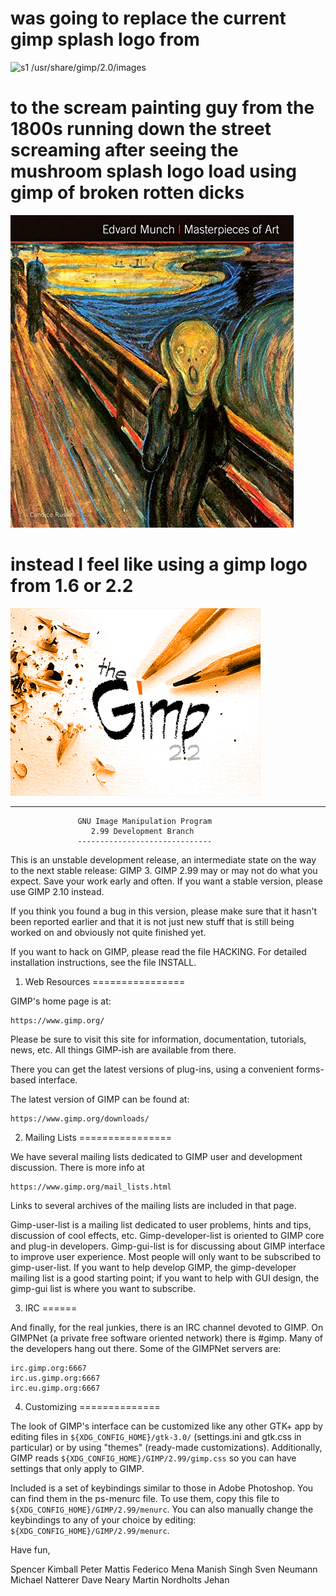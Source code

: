 # was going to replace the current gimp splash logo from
![s1](https://files.shroomery.org/files/20-44/425227947-fungi_bartl.jpg)
/usr/share/gimp/2.0/images
# to the scream painting guy from the 1800s running down the street screaming after seeing the mushroom splash logo load using gimp of broken rotten dicks
![s1](https://raw.githubusercontent.com/c4pt000/gimp-2.99-2.2-logo/master/9781783613564-us.jpg)

# instead I feel like using a gimp logo from 1.6 or 2.2
![s1](https://raw.githubusercontent.com/c4pt000/gimp-2.99-2.2-logo/master/gimp-splash-1.6.png)

------------------------------
                   GNU Image Manipulation Program
                      2.99 Development Branch
                   ------------------------------

This is an unstable development release, an intermediate state on the
way to the next stable release: GIMP 3. GIMP 2.99 may or may not do what
you expect. Save your work early and often. If you want a stable
version, please use GIMP 2.10 instead.

If you think you found a bug in this version, please make sure that it
hasn't been reported earlier and that it is not just new stuff that is
still being worked on and obviously not quite finished yet.

If you want to hack on GIMP, please read the file HACKING. For
detailed installation instructions, see the file INSTALL.


1. Web Resources
================

GIMP's home page is at:

	https://www.gimp.org/

Please be sure to visit this site for information, documentation,
tutorials, news, etc.  All things GIMP-ish are available from there.

There you can get the latest versions of plug-ins, using a convenient
forms-based interface.

The latest version of GIMP can be found at:

	https://www.gimp.org/downloads/


2. Mailing Lists
================

We have several mailing lists dedicated to GIMP user and development
discussion.  There is more info at

	https://www.gimp.org/mail_lists.html

Links to several archives of the mailing lists are included in that page.

Gimp-user-list is a mailing list dedicated to user problems, hints and
tips, discussion of cool effects, etc.  Gimp-developer-list is oriented
to GIMP core and plug-in developers.  Gimp-gui-list is for discussing
about GIMP interface to improve user experience. Most people will only
want to be subscribed to gimp-user-list. If you want to help develop
GIMP, the gimp-developer mailing list is a good starting point; if you
want to help with GUI design, the gimp-gui list is where you want to
subscribe.


3. IRC
======

And finally, for the real junkies, there is an IRC channel devoted to
GIMP. On GIMPNet (a private free software oriented network) there is
#gimp.  Many of the developers hang out there.  Some of the GIMPNet
servers are:

	irc.gimp.org:6667
	irc.us.gimp.org:6667
	irc.eu.gimp.org:6667


4. Customizing
==============

The look of GIMP's interface can be customized like any other GTK+ app
by editing files in `${XDG_CONFIG_HOME}/gtk-3.0/` (settings.ini and
gtk.css in particular) or by using "themes" (ready-made customizations).
Additionally, GIMP reads `${XDG_CONFIG_HOME}/GIMP/2.99/gimp.css` so you
can have settings that only apply to GIMP.

Included is a set of keybindings similar to those in Adobe Photoshop.
You can find them in the ps-menurc file.  To use them, copy this file
to `${XDG_CONFIG_HOME}/GIMP/2.99/menurc`. You can also manually change
the keybindings to any of your choice by editing:
`${XDG_CONFIG_HOME}/GIMP/2.99/menurc`.


Have fun,

  Spencer Kimball
  Peter Mattis
  Federico Mena
  Manish Singh
  Sven Neumann
  Michael Natterer
  Dave Neary
  Martin Nordholts
  Jehan
